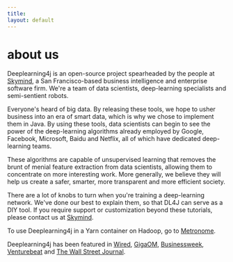 ```yaml
---
title: 
layout: default
---
```


# about us

Deeplearning4j is an open-source project spearheaded by the people at [Skymind](http://www.skymind.io), a San Francisco-based business intelligence and enterprise software firm. We're a team of data scientists, deep-learning specialists and semi-sentient robots. 

Everyone's heard of big data. By releasing these tools, we hope to usher business into an era of smart data, which is why we chose to implement them in Java. By using these tools, data scientists can begin to see the power of the deep-learning algorithms already employed by Google, Facebook, Microsoft, Baidu and Netflix, all of which have dedicated deep-learning teams.

These algorithms are capable of unsupervised learning that removes the brunt of menial feature extraction from data scientists, allowing them to concentrate on more interesting work. More generally, we believe they will help us create a safer, smarter, more transparent and more efficient society. 

There are a lot of knobs to turn when you're training a deep-learning network. We've done our best to explain them, so that DL4J can serve as a DIY tool. If you require support or customization beyond these tutorials, please contact us at [Skymind](http://www.skymind.io/contact.html).

To use Deeplearning4j in a Yarn container on Hadoop, go to [Metronome](https://github.com/jpatanooga/Metronome). 

Deeplearning4j has been featured in [Wired](http://www.wired.com/2014/06/skymind-deep-learning/), [GigaOM](http://gigaom.com/2014/06/02/a-startup-called-skymind-launches-pushing-open-source-deep-learning/), [Businessweek](http://www.businessweek.com/articles/2014-06-03/teaching-smaller-companies-how-to-probe-deep-learning-on-their-own), [Venturebeat](http://venturebeat.com/2014/06/02/skymind-launches-with-open-source-plug-and-play-deep-learning-features-for-your-app/) and [The Wall Street Journal](http://blogs.wsj.com/cio/2014/06/03/the-morning-download-apple-relies-on-ecosystem-for-innovation/).
